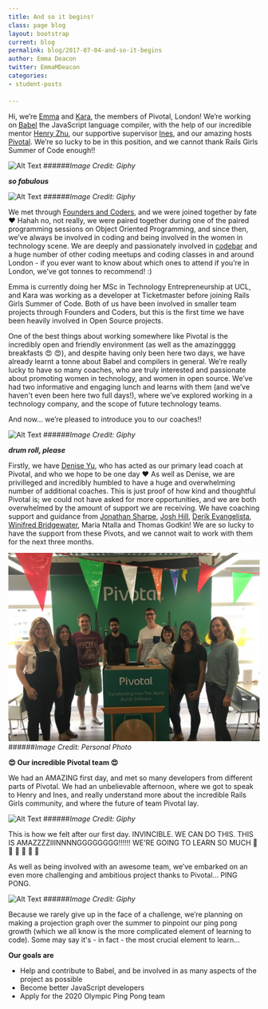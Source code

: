 ```yaml
---
title: And so it begins!
class: page blog
layout: bootstrap
current: blog
permalink: blog/2017-07-04-and-so-it-begins
author: Emma Deacon
twitter: EmmaMDeacon
categories:
- student-posts

---
```




Hi, we’re [Emma](https://twitter.com/EmmaMDeacon) and [Kara](https://twitter.com/KaraMarck), the members of Pivotal, London! We’re working on [Babel](https://github.com/babel/babel) the JavaScript language compiler, with the help of our incredible mentor [Henry Zhu](https://twitter.com/left_pad), our supportive supervisor [Ines](https://twitter.com/ines_opcoelho), and our amazing hosts [Pivotal](https://twitter.com/pivotal). We’re so lucky to be in this position, and we cannot thank Rails Girls Summer of Code enough!!

![Alt Text](https://media.giphy.com/media/k3kqJ2d8cUvSM/giphy.gif)
######*Image Credit: Giphy*

***so fabulous***

![Alt Text](https://media.giphy.com/media/y4PQTcLTYJwOI/giphy.gif)
######*Image Credit: Giphy*

We met through [Founders and Coders](https://twitter.com/founderscoders), and we were joined together by fate ❤️ Hahah no, not really, we were paired together during one of the paired programming sessions on Object Oriented Programming, and since then, we’ve always be involved in coding and being involved in the women in technology scene. We are deeply and passionately involved in [codebar](https://twitter.com/codebar?lang=en-gb) and a huge number of other coding meetups and coding classes in and around London - if you ever want to know about which ones to attend if you’re in London, we’ve got tonnes to recommend! :)

Emma is currently doing her MSc in Technology Entrepreneurship at UCL, and Kara was working as a developer at Ticketmaster before joining Rails Girls Summer of Code. Both of us have been involved in smaller team projects through Founders and Coders, but this is the first time we have been heavily involved in Open Source projects.

One of the best things about working somewhere like Pivotal is the incredibly open and friendly environment (as well as the amazingggg breakfasts 😍 😍), and despite having only been here two days, we have already learnt a tonne about Babel and compilers in general. We’re really lucky to have so many coaches, who are truly interested and passionate about promoting women in technology, and women in open source. We’ve had two informative and engaging lunch and learns with them (and we’ve haven't even been here two full days!), where we’ve explored working in a technology company, and the scope of future technology teams.  

And now... we’re pleased to introduce you to our coaches!!

![Alt Text](https://media.giphy.com/media/MJVEi3fmDjd1S/giphy.gif)
######*Image Credit: Giphy*

***drum roll, please***

Firstly, we have [Denise Yu](https://twitter.com/deniseyu21), who has acted as our primary lead coach at Pivotal, and who we hope to be one day ❤️ As well as Denise, we are privilleged and incredibly humbled to have a huge and overwhelming number of additional coaches. This is just proof of how kind and thoughtful Pivotal is; we could not have asked for more opportunities, and we are both overwhelmed by the amount of support we are receiving. We have coaching support and guidance from [Jonathan Sharpe](https://twitter.com/jonrsharpe), [Josh Hill](https://twitter.com/jamesjoshuahill), [Derik Evangelista](@kirederik), [Winifred Bridgewater](@thepreviewmode), Maria Ntalla and Thomas Godkin! We are so lucky to have the support from these Pivots, and we cannot wait to work with them for the next three months.

![Alt Text](../../img/blog/2017/2017-07-04-and-so-it-begins.jpg)
######*Image Credit: Personal Photo*

**😍 Our incredible Pivotal team 😍**

We had an AMAZING first day, and met so many developers from different parts of Pivotal. We had an unbelievable afternoon, where we got to speak to Henry and Ines, and really understand more about the incredible Rails Girls community, and where the future of team Pivotal lay.

![Alt Text](https://media.giphy.com/media/1PMVNNKVIL8Ig/giphy.gif)
######*Image Credit: Giphy*

This is how we felt after our first day. INVINCIBLE. WE CAN DO THIS. THIS IS AMAZZZZIIINNNNGGGGGGGG!!!!!! WE'RE GOING TO LEARN SO MUCH 🦄 🦄 🎊 🎊 🎉 🎉

As well as being involved with an awesome team, we’ve embarked on an even more challenging and ambitious project thanks to Pivotal… PING PONG.

![Alt Text](https://media.giphy.com/media/kpy18R3NVSLy8/giphy.gif)
######*Image Credit: Giphy*

Because we rarely give up in the face of a challenge, we’re planning on making a projection graph over the summer to pinpoint our ping pong growth (which we all know is the more complicated element of learning to code). Some may say it's - in fact - the most crucial element to learn...

**Our goals are**
* Help and contribute to Babel, and be involved in as many aspects of the project as possible
* Become better JavaScript developers
* Apply for the 2020 Olympic Ping Pong team
